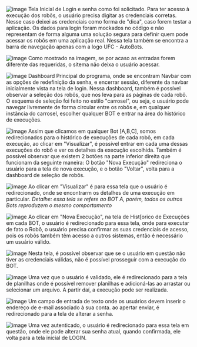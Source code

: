 ![image](https://github.com/en20/UFC-AutoBots/assets/101259278/abee8e28-0409-4ef9-ae77-4be8dd602ccd)
Tela Inicial de Login e senha como foi solicitado. Para ter acesso à execução dos robôs, o usuário precisa digitar as credenciais corretas. Nesse caso deixei as credenciais como forma de "dica", caso forem testar a aplicação. Os dados para login foram mockados no código e não representam de forma alguma uma solução segura para definir quem pode acessar os robôs em uma aplicação real. Nessa tela também se encontra a barra de navegação apenas com a logo UFC - AutoBots.

![image](https://github.com/en20/UFC-AutoBots/assets/101259278/2e46c2e4-3536-4b54-a377-effdc901b7fe)
Como mostrado na imagem, se por acaso as entradas forem diferente das requeridas, o sitema não deixa o usuário acessar.

![image](https://github.com/en20/UFC-AutoBots/assets/101259278/17543587-dea2-4192-8f3f-108c199e59f8)
Dashboard Principal do programa, onde se encontram Navbar com as opções de redefinição da senha, e encerrar sessão, diferente da navbar inicialmente vista na tela de login. Nessa dashboard, também é possível observar a seleção dos robôs, que nos leva para as páginas de cada robô. O esquema de seleção foi feito no estilo "carrosel", ou seja, o usuário pode navegar livremente de forma circular entre os robôs e, em qualquer instância do carrosel, escolher qualquer BOT e entrar na área do histórico de execuções.

![image](https://github.com/en20/UFC-AutoBots/assets/101259278/0c5cef1b-40f6-434f-945b-2258ec44402f)
Assim que clicamos em qualquer Bot [A,B,C], somos redirecionados para o histórico de execuções de cada robô, em cada execução, ao clicar em "Visualizar", é possível entrar em cada uma dessas execuções do robô e ver os detalhes da execução escolhida. Também é possivel observar que existem 2 botões na parte inferior direita que funcionam da seguinte maneira: O botão "Nova Execução" redireciona o usuário para a tela de nova execução, e o botão "Voltar", volta para a dashboard de seleção de robôs.

![image](https://github.com/en20/UFC-AutoBots/assets/101259278/f85d7ac7-53ca-41be-b4ae-dd13c66eb7fa)
Ao clicar em "Visualizar" é para essa tela que o usuário é redirecionado, onde se encontrarm os detalhes de uma execução em particular. *Detalhe: essa tela se refere ao BOT A, porém, todos os outros Bots reproduzem o mesmo comportamento*

![image](https://github.com/en20/UFC-AutoBots/assets/101259278/5d0269d3-f8b4-4ecc-9ec5-868831dfb245)
Ao clicar em "Nova Execução", na tela de Hist[orico de Execuções em cada BOT, o usuário é redirecionado para essa tela, onde para executar de fato o Robô, o usuário precisa confirmar as suas credenciais de acesso, pois os robôs também têm acesso a outros sistemas, então é necessário um usuário válido.

![image](https://github.com/en20/UFC-AutoBots/assets/101259278/9ce89e4c-ae48-4e64-99b1-52b874ffcb25)
Nesta tela, é possível observar que se o usuário em questão não tiver as credenciais válidas, não é possível prosseguir com a execução do BOT.

![image](https://github.com/en20/UFC-AutoBots/assets/101259278/625fd3bc-9586-483e-84e3-422dabeccb98)
Uma vez que o usuário é validado, ele é redirecionado para a tela de planilhas onde é possível remover planilhas e adicioná-las ao arrastar ou selecionar um arquivo. A partir daí, a execução pode ser realizada.

![image](https://github.com/en20/UFC-AutoBots/assets/101259278/c7787fc5-276c-4e7f-8daa-dcc5c7d72d79)
Um campo de entrada de texto onde os usuários devem inserir o endereço de e-mail associado à sua conta. ao apertar enviar, é redirecionado para a tela de alterar a senha.

![image](https://github.com/en20/UFC-AutoBots/assets/101259278/5d8c3fe7-025b-4d45-b05f-1b699f5d17b3)
Uma vez autenticado, o usuário é redirecionado para essa tela em questão, onde ele pode alterar sua senha atual, quando confirmada, ele volta para a tela inicial de LOGIN.

